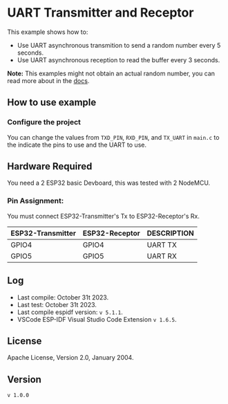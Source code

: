 # UART Transmitter and Receptor

This example shows how to:
* Use UART asynchronous transmition to send a random number every 5 seconds.
* Use UART asynchronous reception to read the buffer every 3 seconds.


**Note:** This examples might not obtain an actual random number, you can read more about in the [docs](https://docs.espressif.com/projects/esp-idf/en/v5.1.1/esp32/api-reference/system/random.html).

## How to use example

### Configure the project

You can change the values from `TXD_PIN`, `RXD_PIN`, and `TX_UART` in `main.c` to the indicate the pins to use and the UART to use.


## Hardware Required

You need a 2 ESP32 basic Devboard, this was tested with 2 NodeMCU.

### Pin Assignment:

You must connect ESP32-Transmitter's Tx to ESP32-Receptor's Rx.

| ESP32-Transmitter | ESP32-Receptor | DESCRIPTION |
| ----------------- | -------------- | ----------- |
| GPIO4             | GPIO4          | UART TX     | 
| GPIO5             | GPIO5          | UART RX     |

## Log

* Last compile: October 31t 2023.
* Last test: October 31t 2023.
* Last compile espidf version: `v 5.1.1`.
* VSCode ESP-IDF Visual Studio Code Extension `v 1.6.5`.


## License

Apache License, Version 2.0, January 2004.

## Version

`v 1.0.0`
